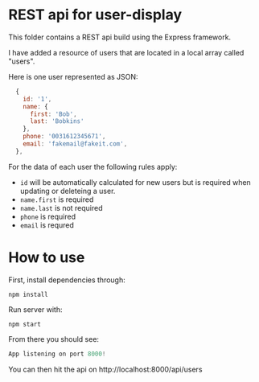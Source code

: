 # REST api for user-display

This folder contains a REST api build using the Express framework.

I have added a resource of users that are located in a local array called "users".

Here is one user represented as JSON:

```js
  {
    id: '1',
    name: {
      first: 'Bob',
      last: 'Bobkins'
    },
    phone: '0031612345671',
    email: 'fakemail@fakeit.com',
  },
```

For the data of each user the following rules apply:
* `id` will be automatically calculated for new users but is required when updating or deleteing a user.
* `name.first` is required
* `name.last` is not required
* `phone` is required
* `email` is requred

# How to use

First, install dependencies through:
```
npm install
```
Run server with:
```
npm start
```
From there you should see:
```js
App listening on port 8000!
```
You can then hit the api on http://localhost:8000/api/users